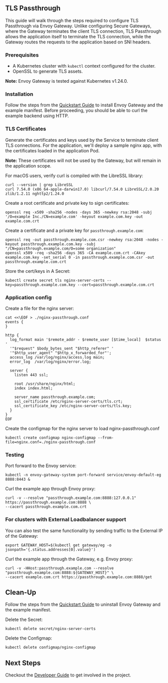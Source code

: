 ## TLS Passthrough
This guide will walk through the steps required to configure TLS Passthrough via Envoy Gateway. Unlike configuring Secure Gateways, where the Gateway terminates the client TLS connection, TLS Passthrough allows the application itself to terminate the TLS connection, while the Gateway routes the requests to the application based on SNI headers.


### Prerequisites
- A Kubernetes cluster with `kubectl` context configured for the cluster.
- OpenSSL to generate TLS assets.

__Note:__ Envoy Gateway is tested against Kubernetes v1.24.0.

### Installation
Follow the steps from the [Quickstart Guide](QUICKSTART.md) to install Envoy Gateway and the example manifest.
Before proceeding, you should be able to curl the example backend using HTTP.

### TLS Certificates

Generate the certificates and keys used by the Service to terminate client TLS connections. 
For the application, we'll deploy a sample nginx app, with the certificates loaded in the application Pod.

__Note:__ These certificates will not be used by the Gateway, but will remain in the application scope.

For macOS users, verify curl is compiled with the LibreSSL library:
```shell
curl --version | grep LibreSSL
curl 7.54.0 (x86_64-apple-darwin17.0) libcurl/7.54.0 LibreSSL/2.0.20 zlib/1.2.11 nghttp2/1.24.0
```

Create a root certificate and private key to sign certificates:
```shell
openssl req -x509 -sha256 -nodes -days 365 -newkey rsa:2048 -subj '/O=example Inc./CN=example.com' -keyout example.com.key -out example.com.crt
```

Create a certificate and a private key for `passthrough.example.com`:
```shell
openssl req -out passthrough.example.com.csr -newkey rsa:2048 -nodes -keyout passthrough.example.com.key -subj "/CN=passthrough.example.com/O=some organization"
openssl x509 -req -sha256 -days 365 -CA example.com.crt -CAkey example.com.key -set_serial 0 -in passthrough.example.com.csr -out passthrough.example.com.crt
```

Store the cert/keys in A Secret:
```shell
kubectl create secret tls nginx-server-certs --key=passthrough.example.com.key --cert=passthrough.example.com.crt
```

### Application config

Create a file for the nginx server:
```shell
cat <<\EOF > ./nginx-passthrough.conf
events {
}

http {
  log_format main '$remote_addr - $remote_user [$time_local]  $status '
  '"$request" $body_bytes_sent "$http_referer" '
  '"$http_user_agent" "$http_x_forwarded_for"';
  access_log /var/log/nginx/access.log main;
  error_log  /var/log/nginx/error.log;

  server {
    listen 443 ssl;

    root /usr/share/nginx/html;
    index index.html;

    server_name passthrough.example.com;
    ssl_certificate /etc/nginx-server-certs/tls.crt;
    ssl_certificate_key /etc/nginx-server-certs/tls.key;
  }
}
EOF
```

Create the configmap for the nginx server to load nginx-passthrough.conf
```shell
kubectl create configmap nginx-configmap --from-file=nginx.conf=./nginx-passthrough.conf
```

### Testing
Port forward to the Envoy service:
```shell
kubectl -n envoy-gateway-system port-forward service/envoy-default-eg 8888:8443 &
```

Curl the example app through Envoy proxy:
```shell
curl -v --resolve "passthrough.example.com:8888:127.0.0.1" https://passthrough.example.com:8888 \
--cacert passthrough.example.com.crt
```

### For clusters with External Loadbalancer support
You can also test the same functionality by sending traffic to the External IP of the Gateway:
```shell
export GATEWAY_HOST=$(kubectl get gateway/eg -o jsonpath='{.status.addresses[0].value}')
```

Curl the example app through the Gateway, e.g. Envoy proxy:
```shell
curl -v -HHost:passthrough.example.com --resolve "passthrough.example.com:8888:${GATEWAY_HOST}" \
--cacert example.com.crt https://passthrough.example.com:8888/get
```

## Clean-Up
Follow the steps from the [Quickstart Guide](QUICKSTART.md) to uninstall Envoy Gateway and the example manifest.

Delete the Secret:
```shell
kubectl delete secret/nginx-server-certs
```

Delete the Configmap:
```shell
kubectl delete configmap/nginx-configmap
```

## Next Steps
Checkout the [Developer Guide](../../DEVELOPER.md) to get involved in the project.

[kind]: https://kind.sigs.k8s.io/
